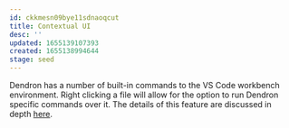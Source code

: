 ```yaml
---
id: ckkmesn09bye11sdnaoqcut
title: Contextual UI
desc: ''
updated: 1655139107393
created: 1655138994644
stage: seed
---
```



Dendron has a number of built-in commands to the VS Code workbench environment. Right clicking a file will allow for the option to run Dendron specific commands over it. The details of this feature are discussed in depth [here](https://docs.dendron.so/notes/VellOqHuzrUyzrWc0ajvg/).
